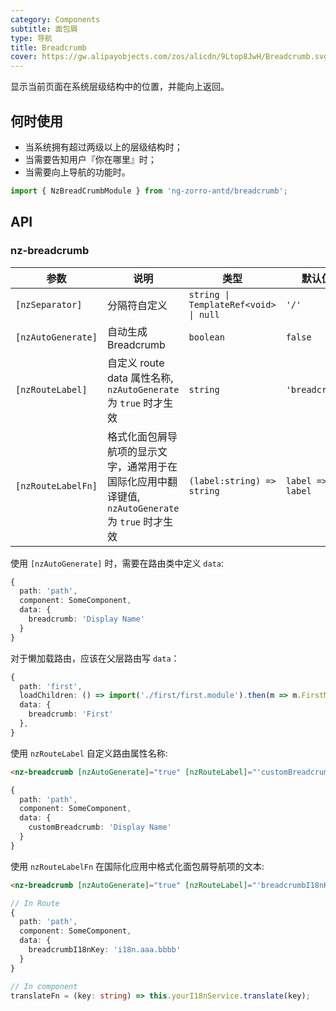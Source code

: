 ```yaml
---
category: Components
subtitle: 面包屑
type: 导航
title: Breadcrumb
cover: https://gw.alipayobjects.com/zos/alicdn/9Ltop8JwH/Breadcrumb.svg
---
```


显示当前页面在系统层级结构中的位置，并能向上返回。

## 何时使用

- 当系统拥有超过两级以上的层级结构时；
- 当需要告知用户『你在哪里』时；
- 当需要向上导航的功能时。

```ts
import { NzBreadCrumbModule } from 'ng-zorro-antd/breadcrumb';
```

## API

### nz-breadcrumb

| 参数 | 说明 | 类型 | 默认值 |
| --- | --- | --- | --- |
| `[nzSeparator]` | 分隔符自定义 | `string \| TemplateRef<void> \| null` | `'/'` |
| `[nzAutoGenerate]` | 自动生成 Breadcrumb | `boolean` | `false` |
| `[nzRouteLabel]` | 自定义 route data 属性名称, `nzAutoGenerate` 为 `true` 时才生效 | `string` | `'breadcrumb'` |
| `[nzRouteLabelFn]` | 格式化面包屑导航项的显示文字，通常用于在国际化应用中翻译键值, `nzAutoGenerate` 为 `true` 时才生效 | `(label:string) => string` | `label => label` |

使用 `[nzAutoGenerate]` 时，需要在路由类中定义 `data`:

```ts
{
  path: 'path',
  component: SomeComponent,
  data: {
    breadcrumb: 'Display Name'
  }
}
```

对于懒加载路由，应该在父层路由写 `data`：

```ts
{
  path: 'first',
  loadChildren: () => import('./first/first.module').then(m => m.FirstModule),
  data: {
    breadcrumb: 'First'
  },
}
```

使用 `nzRouteLabel` 自定义路由属性名称:

```html
<nz-breadcrumb [nzAutoGenerate]="true" [nzRouteLabel]="'customBreadcrumb'"></nz-breadcrumb>
```

```ts
{
  path: 'path',
  component: SomeComponent,
  data: {
    customBreadcrumb: 'Display Name'
  }
}
```

使用 `nzRouteLabelFn` 在国际化应用中格式化面包屑导航项的文本:

```html
<nz-breadcrumb [nzAutoGenerate]="true" [nzRouteLabel]="'breadcrumbI18nKey'" [nzRouteLabelFn]="translateFn"></nz-breadcrumb>
```

```ts
// In Route
{
  path: 'path',
  component: SomeComponent,
  data: {
    breadcrumbI18nKey: 'i18n.aaa.bbbb'
  }
}

// In component
translateFn = (key: string) => this.yourI18nService.translate(key);
```

